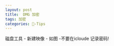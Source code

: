 ```yaml
---
layout: post
title:  DMG 加密
tags: 加密
categories: -Tips
---
```

磁盘工具  -  新建映像 -    如图    -不要在icloude 记录密码!



